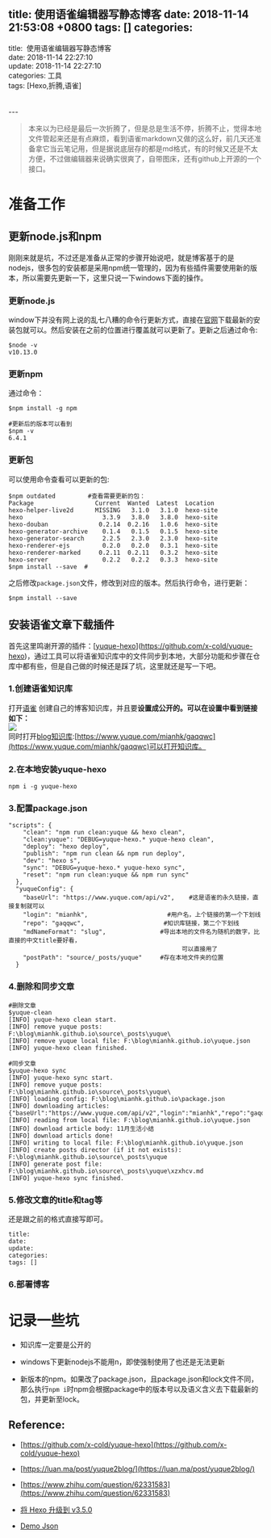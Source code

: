 
title: 使用语雀编辑器写静态博客
date: 2018-11-14 21:53:08 +0800
tags: []
categories: 
---
title:  使用语雀编辑器写静态博客<br />date: 2018-11-14 22:27:10<br />update: 2018-11-14 22:27:10<br />categories: 工具<br />tags: [Hexo,折腾,语雀]<br /><br /><br />---
> 本来以为已经是最后一次折腾了，但是总是生活不停，折腾不止，觉得本地文件管起来还是有点麻烦，看到语雀markdown又做的这么好，前几天还准备拿它当云笔记用，但是据说底层存的都是md格式，有的时候又还是不太方便，不过做编辑器来说确实很爽了，自带图床，还有github上开源的一个接口。   


<!--more-->

<a name="s7pfan"></a>
# [](#s7pfan)准备工作
<a name="p3r4ex"></a>
## [](#p3r4ex)更新node.js和npm
刚刚来就是坑，不过还是准备从正常的步骤开始说吧，就是博客基于的是nodejs，很多包的安装都是采用npm统一管理的，因为有些插件需要使用新的版本，所以需要先更新一下，这里只说一下windows下面的操作。
<a name="p7w2ix"></a>
### [](#p7w2ix)更新node.js
window下并没有网上说的乱七八糟的命令行更新方式，直接在[官网](http://nodejs.cn/)下载最新的安装包就可以。然后安装在之前的位置进行覆盖就可以更新了。更新之后通过命令:
```git
$node -v
v10.13.0
```
<a name="85nlcu"></a>
### [](#85nlcu)更新npm
通过命令：
```git
$npm install -g npm

#更新后的版本可以看到
$npm -v
6.4.1
```
<a name="wng1dw"></a>
### [](#wng1dw)更新包
可以使用命令查看可以更新的包:
```git
$npm outdated         #查看需要更新的包：
Package                 Current  Wanted  Latest  Location
hexo-helper-live2d      MISSING   3.1.0   3.1.0  hexo-site
hexo                      3.3.9   3.8.0   3.8.0  hexo-site
hexo-douban              0.2.14  0.2.16   1.0.6  hexo-site
hexo-generator-archive    0.1.4   0.1.5   0.1.5  hexo-site
hexo-generator-search     2.2.5   2.3.0   2.3.0  hexo-site
hexo-renderer-ejs         0.2.0   0.2.0   0.3.1  hexo-site
hexo-renderer-marked     0.2.11  0.2.11   0.3.2  hexo-site
hexo-server               0.2.2   0.2.2   0.3.3  hexo-site
$npm install --save  #
```
之后修改`package.json`文件，修改到对应的版本。然后执行命令，进行更新：
```
$npm install --save
```
<a name="f2134cf5"></a>
## [](#安装语雀文章下载插件)安装语雀文章下载插件
首先这里鸣谢开源的插件：[[yuque-hexo](https://github.com/x-cold/yuque-hexo)](https://github.com/x-cold/yuque-hexo)，通过工具可以将语雀知识库中的文件同步到本地，大部分功能和步骤在仓库中都有些，但是自己做的时候还是踩了坑，这里就还是写一下吧。
<a name="z8p4qn"></a>
### [](#z8p4qn)1.创建语雀知识库
打开[语雀](https://www.yuque.com/) 创建自己的博客知识库，并且要**设置成公开的。可以在设置中看到链接如下：**<br />![](https://cdn.nlark.com/yuque/0/2018/png/187932/1542204775155-271c9311-4643-4ccd-8692-24ab7351e0cb.png#width=375)<br />同时打开[blog知识库](https://www.yuque.com/mianhk/gaqqwc):[https://www.yuque.com/mianhk/gaqqwc](https://www.yuque.com/mianhk/gaqqwc)可以打开知识库。
<a name="p1gbwg"></a>
### [](#p1gbwg)2.在本地安装yuque-hexo
```git
npm i -g yuque-hexo
```
<a name="2nybfh"></a>
### [](#2nybfh)3.配置package.json
```
"scripts": {
    "clean": "npm run clean:yuque && hexo clean",
    "clean:yuque": "DEBUG=yuque-hexo.* yuque-hexo clean",
    "deploy": "hexo deploy",
    "publish": "npm run clean && npm run deploy",
    "dev": "hexo s",
    "sync": "DEBUG=yuque-hexo.* yuque-hexo sync",
    "reset": "npm run clean:yuque && npm run sync"
  },   
  "yuqueConfig": {
    "baseUrl": "https://www.yuque.com/api/v2",    #这是语雀的永久链接，直接复制就可以
    "login": "mianhk",                      #用户名，上个链接的第一个下划线
    "repo": "gaqqwc",                      #知识库链接，第二个下划线
    "mdNameFormat": "slug",               #导出本地的文件名为随机的数字，比直接的中文title要好看，
                                                可以直接用了
    "postPath": "source/_posts/yuque"     #存在本地文件夹的位置
  }
```

<a name="0rl2so"></a>
### [](#0rl2so)4.删除和同步文章
```
#删除文章
$yuque-clean
[INFO] yuque-hexo clean start.
[INFO] remove yuque posts: F:\blog\mianhk.github.io\source\_posts\yuque\
[INFO] remove yuque local file: F:\blog\mianhk.github.io\yuque.json
[INFO] yuque-hexo clean finished.

#同步文章
$yuque-hexo sync
[INFO] yuque-hexo sync start.
[INFO] remove yuque posts: F:\blog\mianhk.github.io\source\_posts\yuque\
[INFO] loading config: F:\blog\mianhk.github.io\package.json
[INFO] downloading articles: {"baseUrl":"https://www.yuque.com/api/v2","login":"mianhk","repo":"gaqqwc","mdNameFormat":"slug","postPath":"source/_posts/yuque"}
[INFO] reading from local file: F:\blog\mianhk.github.io\yuque.json
[INFO] download article body: 11月生活小结
[INFO] download articls done!
[INFO] writing to local file: F:\blog\mianhk.github.io\yuque.json
[INFO] create posts director (if it not exists): F:\blog\mianhk.github.io\source\_posts\yuque
[INFO] generate post file: F:\blog\mianhk.github.io\source\_posts\yuque\xzxhcv.md
[INFO] yuque-hexo sync finished.
```

<a name="enltgy"></a>
### [](#enltgy)5.修改文章的title和tag等
还是跟之前的格式直接写即可。
```makedown
title:  
date: 
update: 
categories: 
tags: []
```

<a name="974chn"></a>
### [](#974chn)6.部署博客

<a name="mzmxge"></a>
# [](#mzmxge)记录一些坑

- 知识库一定要是公开的

- windows下更新nodejs不能用n，即使强制使用了也还是无法更新

- 新版本的npm。如果改了package.json，且package.json和lock文件不同，那么执行`npm i`时npm会根据package中的版本号以及语义含义去下载最新的包，并更新至lock。



<a name="vpz7ep"></a>
## [](#vpz7ep)Reference:

- [https://github.com/x-cold/yuque-hexo](https://github.com/x-cold/yuque-hexo)

- [https://luan.ma/post/yuque2blog/](https://luan.ma/post/yuque2blog/)

- [https://www.zhihu.com/question/62331583](https://www.zhihu.com/question/62331583)

- [将 Hexo 升级到 v3.5.0](https://tommy.net.cn/2018/02/26/upgrade-hexo-to-v3-5-0/) 

- [Demo Json](https://github.com/x-cold/blog/blob/master/package.json#L26) 



